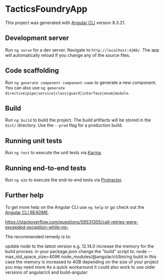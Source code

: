 # TacticsFoundryApp

This project was generated with [Angular CLI](https://github.com/angular/angular-cli) version 8.3.21.

## Development server

Run `ng serve` for a dev server. Navigate to `http://localhost:4200/`. The app will automatically reload if you change any of the source files.

## Code scaffolding

Run `ng generate component component-name` to generate a new component. You can also use `ng generate directive|pipe|service|class|guard|interface|enum|module`.

## Build

Run `ng build` to build the project. The build artifacts will be stored in the `dist/` directory. Use the `--prod` flag for a production build.

## Running unit tests

Run `ng test` to execute the unit tests via [Karma](https://karma-runner.github.io).

## Running end-to-end tests

Run `ng e2e` to execute the end-to-end tests via [Protractor](http://www.protractortest.org/).

## Further help

To get more help on the Angular CLI use `ng help` or go check out the [Angular CLI README](https://github.com/angular/angular-cli/blob/master/README.md).


https://stackoverflow.com/questions/59531305/call-retries-were-exceeded-exception-while-ng-

The recommended remedy is to:

update node to the latest version e.g. 12.14.0
increase the memory for the build process:
in your package.json change the "build" script to: node --max_old_space_size=4096 node_modules/@angular/cli/bin/ng build
in this case the memory is increased to 4GB
depending on the size of your project you may need more
As a quick workaround it could also work to use older versions of angular/cli and build-angular: